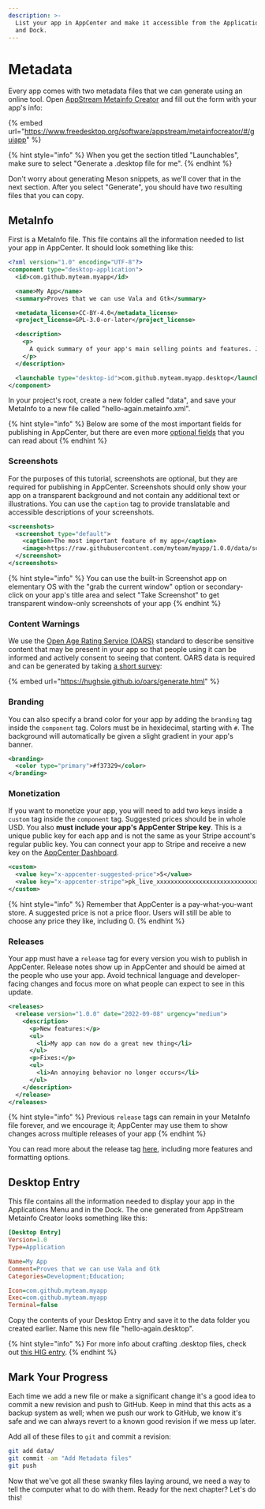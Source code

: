 ```yaml
---
description: >-
  List your app in AppCenter and make it accessible from the Applications menu
  and Dock.
---
```


# Metadata

Every app comes with two metadata files that we can generate using an online tool. Open [AppStream Metainfo Creator](https://www.freedesktop.org/software/appstream/metainfocreator/#/guiapp) and fill out the form with your app's info:

{% embed url="https://www.freedesktop.org/software/appstream/metainfocreator/#/guiapp" %}

{% hint style="info" %}
When you get the section titled "Launchables", make sure to select "Generate a .desktop file for me".
{% endhint %}

Don't worry about generating Meson snippets, as we'll cover that in the next section. After you select "Generate", you should have two resulting files that you can copy.

## MetaInfo

First is a MetaInfo file. This file contains all the information needed to list your app in AppCenter. It should look something like this:

```xml
<?xml version="1.0" encoding="UTF-8"?>
<component type="desktop-application">
  <id>com.github.myteam.myapp</id>

  <name>My App</name>
  <summary>Proves that we can use Vala and Gtk</summary>

  <metadata_license>CC-BY-4.0</metadata_license>
  <project_license>GPL-3.0-or-later</project_license>

  <description>
    <p>
      A quick summary of your app's main selling points and features. Just a couple sentences per paragraph is best
    </p>
  </description>

  <launchable type="desktop-id">com.github.myteam.myapp.desktop</launchable>
</component>
```

In your project's root, create a new folder called "data", and save your MetaInfo to a new file called "hello-again.metainfo.xml".

{% hint style="info" %}
Below are some of the most important fields for publishing in AppCenter, but there are even more [optional fields](https://www.freedesktop.org/software/appstream/docs/chap-Metadata.html) that you can read about
{% endhint %}

### Screenshots

For the purposes of this tutorial, screenshots are optional, but they are required for publishing in AppCenter. Screenshots should only show your app on a transparent background and not contain any additional text or illustrations. You can use the `caption` tag to provide translatable and accessible descriptions of your screenshots.

```xml
<screenshots>
  <screenshot type="default">
    <caption>The most important feature of my app</caption>
    <image>https://raw.githubusercontent.com/myteam/myapp/1.0.0/data/screenshot.png</image>
  </screenshot>
</screenshots>
```

{% hint style="info" %}
You can use the built-in Screenshot app on elementary OS with the "grab the current window" option or secondary-click on your app's title area and select "Take Screenshot" to get transparent window-only screenshots of your app
{% endhint %}

### Content Warnings

We use the [Open Age Rating Service (OARS)](https://hughsie.github.io/oars/) standard to describe sensitive content that may be present in your app so that people using it can be informed and actively consent to seeing that content. OARS data is required and can be generated by taking [a short survey](https://hughsie.github.io/oars/generate.html):

{% embed url="https://hughsie.github.io/oars/generate.html" %}

### Branding

You can also specify a brand color for your app by adding the `branding` tag inside the `component` tag. Colors must be in hexidecimal, starting with `#`. The background will automatically be given a slight gradient in your app's banner.

```xml
<branding>
  <color type="primary">#f37329</color>
</branding>
```

### Monetization

If you want to monetize your app, you will need to add two keys inside a `custom` tag inside the `component` tag. Suggested prices should be in whole USD. You also **must include your app's AppCenter Stripe key**. This is a unique public key for each app and is not the same as your Stripe account's regular public key. You can connect your app to Stripe and receive a new key on the [AppCenter Dashboard](https://developer.elementary.io/).

```xml
<custom>
  <value key="x-appcenter-suggested-price">5</value>
  <value key="x-appcenter-stripe">pk_live_xxxxxxxxxxxxxxxxxxxxxxxxxxxxxxxxxxx</value>
</custom>
```

{% hint style="info" %}
Remember that AppCenter is a pay-what-you-want store. A suggested price is not a price floor. Users will still be able to choose any price they like, including 0.
{% endhint %}

### Releases

Your app must have a `release` tag for every version you wish to publish in AppCenter. Release notes show up in AppCenter and should be aimed at the people who use your app. Avoid technical language and developer-facing changes and focus more on what people can expect to see in this update.

```xml
<releases>
  <release version="1.0.0" date="2022-09-08" urgency="medium">
    <description>
      <p>New features:</p>
      <ul>
        <li>My app can now do a great new thing</li>
      </ul>
      <p>Fixes:</p>
      <ul>
        <li>An annoying behavior no longer occurs</li>
      </ul>
    </description>
  </release>
</releases>
```

{% hint style="info" %}
Previous `release` tags can remain in your MetaInfo file forever, and we encourage it; AppCenter may use them to show changes across multiple releases of your app
{% endhint %}

You can read more about the release tag [here](https://www.freedesktop.org/software/appstream/docs/chap-Metadata.html#tag-releases), including more features and formatting options.

## Desktop Entry

This file contains all the information needed to display your app in the Applications Menu and in the Dock. The one generated from AppStream Metainfo Creator looks something like this:

```ini
[Desktop Entry]
Version=1.0
Type=Application

Name=My App
Comment=Proves that we can use Vala and Gtk
Categories=Development;Education;

Icon=com.github.myteam.myapp
Exec=com.github.myteam.myapp
Terminal=false
```

Copy the contents of your Desktop Entry and save it to the data folder you created earlier. Name this new file "hello-again.desktop".

{% hint style="info" %}
For more info about crafting .desktop files, check out [this HIG entry](https://docs.elementary.io/hig/desktop-integration/app-launcher).
{% endhint %}

## Mark Your Progress

Each time we add a new file or make a significant change it's a good idea to commit a new revision and push to GitHub. Keep in mind that this acts as a backup system as well; when we push our work to GitHub, we know it's safe and we can always revert to a known good revision if we mess up later.

Add all of these files to `git` and commit a revision:

```bash
git add data/
git commit -am "Add Metadata files"
git push
```

Now that we've got all these swanky files laying around, we need a way to tell the computer what to do with them. Ready for the next chapter? Let's do this!
